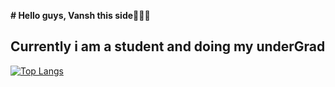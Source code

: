 **# Hello guys, Vansh this side🙋🏻‍♂️**
## Currently i am a student and doing my underGrad
[![Top Langs](https://github-readme-stats.vercel.app/api/top-langs/?username=Vansh-1419&layout=compact)](https://github.com/anuraghazra/github-readme-stats)
<!--
**Vansh-1419/Vansh-1419** is a ✨ _special_ ✨ repository because its `README.md` (this file) appears on your GitHub profile.

Here are some ideas to get you started:

- 🔭 I’m currently working on ...
- 🌱 I’m currently learning ...
- 👯 I’m looking to collaborate on ...
- 🤔 I’m looking for help with ...
- 💬 Ask me about ...
- 📫 How to reach me: ...
- 😄 Pronouns: ...
- ⚡ Fun fact: ...
-->
